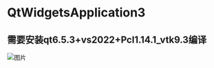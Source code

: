 # QtWidgetsApplication3

## 需要安装qt6.5.3+vs2022+Pcl1.14.1_vtk9.3编译 

![图片](https://github.com/user-attachments/assets/4ec4917e-04f6-42c2-a748-c105d1315f1d)
